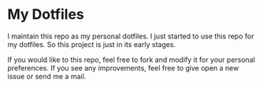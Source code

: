 # My Dotfiles

I maintain this repo as my personal dotfiles. I just started to use this repo for my dotfiles. So this project is just in its early stages.

If you would like to this repo, feel free to fork and modify it for your personal preferences.
If you see any improvements, feel free to give open a new issue or send me a mail.
